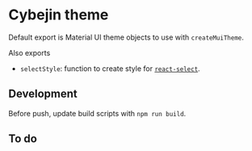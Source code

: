 # Cybejin theme

Default export is Material UI theme objects to use with `createMuiTheme`.

Also exports
- `selectStyle`: function to create style for [`react-select`](https://react-select.com/styles).

## Development

Before push, update build scripts with `npm run build`.

## To do

